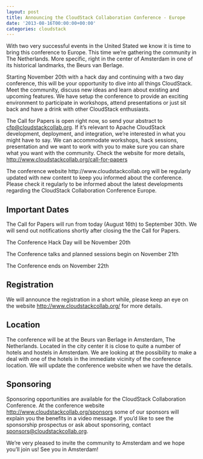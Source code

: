 ```yaml
---
layout: post
title: Announcing the CloudStack Collaboration Conference - Europe
date: '2013-08-16T00:00:00+00:00'
categories: cloudstack
---
```

<p>With two very successful events in the United Stated we know it is time to bring this conference to Europe. This time we’re gathering the community in The Netherlands. More specific, right in the center of Amsterdam in one of its historical landmarks, the Beurs van Berlage.</p>

<p>Starting November 20th with a hack day and continuing with a two day conference, this will be your opportunity to dive into all things CloudStack. Meet the community, discuss new ideas and learn about existing and upcoming features. We have setup the conference to provide an exciting environment to participate in workshops, attend presentations or just sit back and have a drink with other CloudStack enthusiasts. </p>

<p>The Call for Papers is open right now, so send your abstract to <a href="mailto:cfp@cloudstackcollab.org">cfp@cloudstackcollab.org</a>. If it’s relevant to Apache CloudStack development, deployment, and integration, we’re interested in what you might have to say. We can accommodate workshops, hack sessions, presentation and we want to work with you to make sure you can share what you want with the community. Check the website for more details, <a href="http://www.cloudstackcollab.org/call-for-papers">http://www.cloudstackcollab.org/call-for-papers</a></p>

<p>The conference website http://www.cloudstackcollab.org will be regularly updated with new content to keep you informed about the conference. Please check it regularly to be informed about the latest developments regarding the CloudStack Collaboration Conference Europe. </p>

<p><h2>Important Dates </h2></p>

<p>The Call for Papers will run from today (August 16th) to September 30th. We will send out notifications shortly after closing the the Call for Papers.</p> 

<p>The Conference Hack Day will be November 20th</p> 
<p>The Conference talks and planned sessions begin on November 21th </p>
<p>The Conference ends on November 22th </p>

<p><h2>Registration</h2></p> 

<p>We will announce the registration in a short while, please keep an eye on the website <a href="http://www.cloudstackcollab.org/">http://www.cloudstackcollab.org/</a> for more details.</p> 

<p><h2>Location</h2></p> 

<p>The conference will be at the Beurs van Berlage in Amsterdam, The Netherlands. Located in the city center it is close to quite a number of hotels and hostels in Amsterdam. We are looking at the possibility to make a deal with one of the hotels in the immediate vicinity of the conference location. We will update the conference website when we have the details.</p>

<p><h2>Sponsoring</h2></p> 

<p>Sponsoring opportunities are available for the CloudStack Collaboration Conference. At the conference website <a href="http://www.cloudstackcollab.org/sponsors">http://www.cloudstackcollab.org/sponsors</a> some of our sponsors will explain you the benefits in a video message. If you’d like to see the sponsorship prospectus or ask about sponsoring, contact <a href="mailto:sponsors@cloudstackcollab.org">sponsors@cloudstackcollab.org</a>.</p>

<p>We’re very pleased to invite the community to Amsterdam and we hope you’ll join us! See you in Amsterdam!</p>
